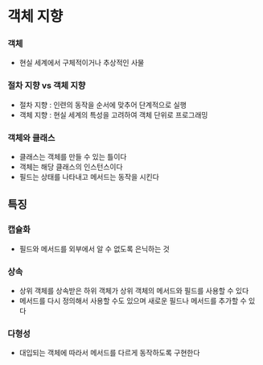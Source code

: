 # 객체 지향

### 객체
+ 현실 세계에서 구체적이거나 추상적인 사물

### 절차 지향 vs 객체 지향
+ 절차 지향 : 인련의 동작을 순서에 맞추어 단계적으로 실행
+ 객체 지향 : 현실 세계의 특성을 고려하여 객체 단위로 프로그래밍

### 객체와 클래스
+ 클래스는 객체를 만들 수 있는 틀이다
+ 객체는 해당 클래스의 인스턴스이다
+ 필드는 상태를 나타내고 메서드는 동작을 시킨다

## 특징
### 캡슐화
+ 필드와 메서드를 외부에서 알 수 없도록 은닉하는 것

### 상속
+ 상위 객체를 상속받은 하위 객체가 상위 객체의 메서드와 필드를 사용할 수 있다
+ 메서드를 다시 정의해서 사용할 수도 있으며 새로운 필드나 메서드를 추가할 수 있다

### 다형성
+ 대입되는 객체에 따라서 메서드를 다르게 동작하도록 구현한다

